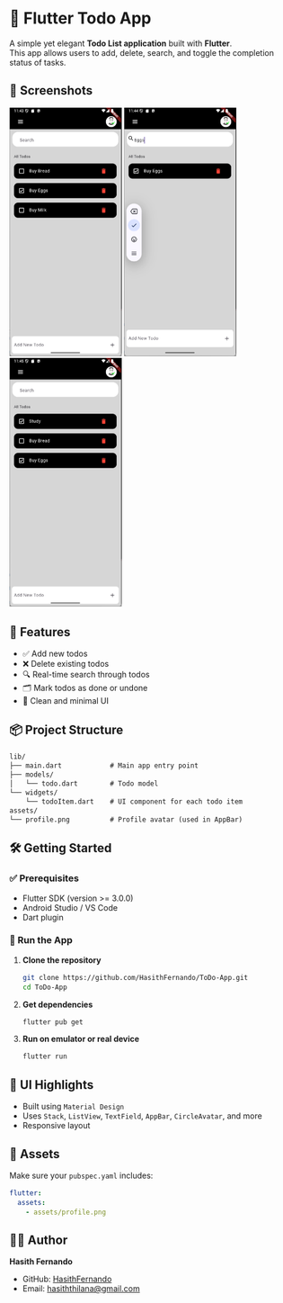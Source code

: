 # 📝 Flutter Todo App

A simple yet elegant **Todo List application** built with **Flutter**.  
This app allows users to add, delete, search, and toggle the completion status of tasks.

## 📱 Screenshots

<img src="assets/screenshot1.png" width="200" />    <img src="assets/screenshot2.png" width="200" />    <img src="assets/screenshot3.png" width="200" />

## 🚀 Features

- ✅ Add new todos
- ❌ Delete existing todos
- 🔍 Real-time search through todos
- 🗂 Mark todos as done or undone
- 🧼 Clean and minimal UI

## 📦 Project Structure

```
lib/
├── main.dart            # Main app entry point
├── models/
│   └── todo.dart        # Todo model
└── widgets/
    └── todoItem.dart    # UI component for each todo item
assets/
└── profile.png          # Profile avatar (used in AppBar)
```

## 🛠 Getting Started

### ✅ Prerequisites

- Flutter SDK (version >= 3.0.0)
- Android Studio / VS Code
- Dart plugin

### 🚨 Run the App

1. **Clone the repository**
   ```bash
   git clone https://github.com/HasithFernando/ToDo-App.git
   cd ToDo-App
   ```

2. **Get dependencies**
   ```bash
   flutter pub get
   ```

3. **Run on emulator or real device**
   ```bash
   flutter run
   ```

## 🎨 UI Highlights

- Built using `Material Design`
- Uses `Stack`, `ListView`, `TextField`, `AppBar`, `CircleAvatar`, and more
- Responsive layout

## 📁 Assets

Make sure your `pubspec.yaml` includes:

```yaml
flutter:
  assets:
    - assets/profile.png
```

## 👨‍💻 Author

**Hasith Fernando**  
- GitHub: [HasithFernando](https://github.com/HasithFernando)  
- Email: [hasiththilana@gmail.com](mailto:hasiththilana@gmail.com)

